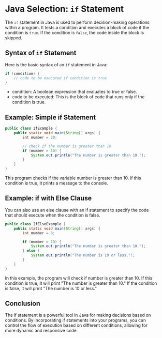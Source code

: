 # Java Selection: `if` Statement

The `if` statement in Java is used to perform decision-making operations within a program. It tests a condition and executes a block of code if the condition is `true`. If the condition is `false`, the code inside the block is skipped.

## Syntax of `if` Statement

Here is the basic syntax of an `if` statement in Java:

```java
if (condition) {
    // code to be executed if condition is true
}

```

- condition: A boolean expression that evaluates to true or false.
- code to be executed: This is the block of code that runs only if the condition is true.

## Example: Simple if Statement

```java
public class IfExample {
    public static void main(String[] args) {
        int number = 20;

        // check if the number is greater than 10
        if (number > 10) {
            System.out.println("The number is greater than 10.");
        }
    }
}
```

This program checks if the variable number is greater than 10. If this condition is true, it prints a message to the console.

## Example: if with Else Clause

You can also use an else clause with an if statement to specify the code that should execute when the condition is false.

```java
public class IfElseExample {
    public static void main(String[] args) {
        int number = 8;

        if (number > 10) {
            System.out.println("The number is greater than 10.");
        } else {
            System.out.println("The number is 10 or less.");
        }
    }
}
```

In this example, the program will check if number is greater than 10. If this condition is true, it will print "The number is greater than 10." If the condition is false, it will print "The number is 10 or less."

## Conclusion

The if statement is a powerful tool in Java for making decisions based on conditions. By incorporating if statements into your programs, you can control the flow of execution based on different conditions, allowing for more dynamic and responsive code.
